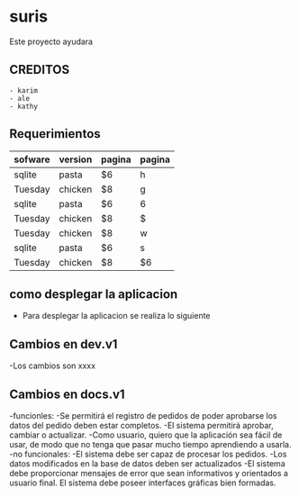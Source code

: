 # suris
Este proyecto ayudara
## CREDITOS
    - karim
    - ale
    - kathy
## Requerimientos
| sofware   | version    | pagina |pagina |
| --------|---------|-------|-------|
| sqlite  | pasta   | $6    |h   |
| Tuesday | chicken | $8    |g   |
| sqlite  | pasta   | $6    |6    |
| Tuesday | chicken | $8    |$    |
| Tuesday | chicken | $8    |w   |
| sqlite  | pasta   | $6    |s   |
| Tuesday | chicken | $8    |$6    |
## como desplegar la aplicacion
- Para desplegar la aplicacion se realiza lo siguiente
## Cambios en dev.v1
-Los cambios son xxxx
## Cambios en  docs.v1
-funcionles:
		-Se permitirá el registro de pedidos de poder aprobarse los datos del pedido deben estar completos.
		-El sistema permitirá aprobar, cambiar o actualizar.
		-Como usuario, quiero que la aplicación sea fácil de usar, de modo que no tenga que pasar mucho tiempo aprendiendo a usarla.
-no funcionales:
		-El sistema debe ser capaz de procesar los pedidos.
		-Los datos modificados en la base de datos deben ser actualizados
		-El sistema debe proporcionar mensajes de error que sean informativos y orientados a usuario final.
		El sistema debe poseer interfaces gráficas bien formadas.